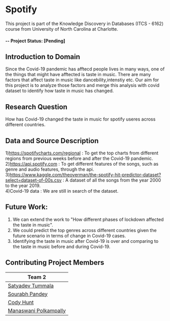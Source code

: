 # Spotify
This project is part of the Knowledge Discovery in Databases (ITCS - 6162) course from University of North Carolina at Charlotte.

#### -- Project Status: [Pending]

## Introduction to Domain
Since the Covid-19 pandemic has afftecd people lives in many ways, one of the things that might have afftected is taste in music. There are many factors that affect taste in music like dancebility,intenstiy etc. Our aim for this project is to analyze those factors and merge this analysis with covid dataset to identify how taste in music has changed.

## Research Question
How has Covid-19 changed the taste in music for spotify useres across different countries.

## Data and Source Description 
  1)https://spotifycharts.com/regional : To get the top charts from different regions from previous weeks before and after the Covid-19 pandemic.<br/>
  2)https://api.spotify.com : To get different features of the songs, such as genre and audio features, through the api.<br/>
  3)https://www.kaggle.com/theoverman/the-spotify-hit-predictor-dataset?select=dataset-of-00s.csv : A dataset of all the songs from the year 2000 to the year 2019.<br/>
  4)Covid-19 data : We are still in search of the dataset.

  
## Future Work:
1. We can extend the work to "How different phases of lockdown affected the taste in music".
2. We could predict the top genres across different countries given the future scenario in terms of change in Covid-19 cases.
3. Identifying the taste in music after Covid-19 is over and comparing to the taste in music before and during Covid-19.

## Contributing Project Members

|Team 2| 
|---------|
|[Satyadev Tummala](https://github.com/devrock20)| 
|[Sourabh Pandey](https://github.com/spandey5992) |    
|[Cody Hunt](https://github.com/chunt52) |
|[Manaswani Polkampally](https://github.com/manaswinipolkampally)|

